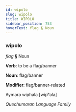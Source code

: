 ```yaml
---
id: wipolo
slug: wipolo
title: WİPOLO
sidebar_position: 753
hoverText: flag § Noun
---
```


### wipolo

*flag* **§** Noun

**Verb**: to be a flag/banner

**Noun**: flag/banner

**Modifier**: flag/banner-related

Aymara wiphala [wipʰala]

*Quechumaran Language Family*